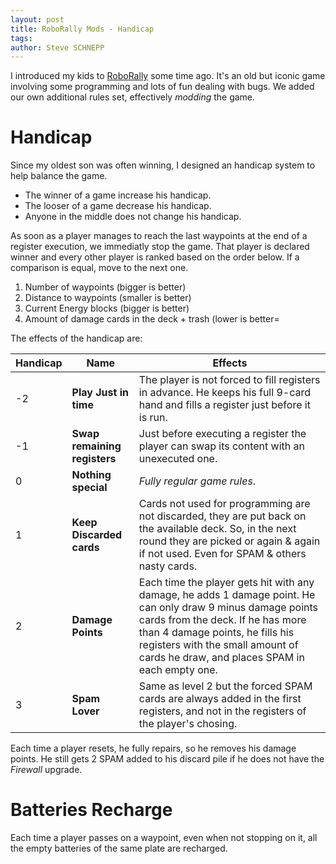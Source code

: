```yaml
---
layout: post
title: RoboRally Mods - Handicap
tags:
author: Steve SCHNEPP
---
```


I introduced my kids to [RoboRally](https://en.wikipedia.org/wiki/RoboRally) some time ago.
It's an old but iconic game involving some programming and lots of fun dealing with bugs.
We added our own additional rules set, effectively *modding* the game.

# Handicap

Since my oldest son was often winning, I
designed an handicap system to help balance the game.

* The winner of a game increase his handicap.
* The looser of a game decrease his handicap.
* Anyone in the middle does not change his handicap.

As soon as a player manages to reach the last waypoints at the end of a
register execution, we immediatly stop the game.  That player is declared
winner and every other player is ranked based on the order below. If a
comparison is equal, move to the next one.

1. Number of waypoints (bigger is better)
2. Distance to waypoints (smaller is better)
3. Current Energy blocks (bigger is better)
4. Amount of damage cards in the deck + trash (lower is better=

The effects of the handicap are:

Handicap | Name | Effects
---|---|---
-2 | **Play Just in time** | The player is not forced to fill registers in advance. He keeps his full 9-card hand and fills a register just before it is run.
-1 | **Swap remaining registers** | Just before executing a register the player can swap its content with an unexecuted one.
0 | **Nothing special** | _Fully regular game rules_.
1 | **Keep Discarded cards** | Cards not used for programming are not discarded, they are put back on the available deck. So, in the next round they are picked or again & again if not used. Even for SPAM & others nasty cards.
2 | **Damage Points** | Each time the player gets hit with any damage, he adds 1 damage point. He can only draw 9 minus damage points cards from the deck. If he has more than 4 damage points, he fills his registers with the small amount of cards he draw, and places SPAM in each empty one.
3 | **Spam Lover** | Same as level 2 but the forced SPAM cards are always added in the first registers, and not in the registers of the player's chosing.

Each time a player resets, he fully repairs, so he removes his damage points.
He still gets 2 SPAM added to his discard pile if he does not have the
*Firewall* upgrade.

# Batteries Recharge

Each time a player passes on a waypoint, even when not stopping on it, all the
empty batteries of the same plate are recharged.
